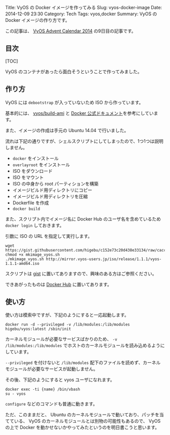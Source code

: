 Title: VyOS の Docker イメージを作ってみる
Slug: vyos-docker-image
Date: 2014-12-09 23:30
Category: Tech
Tags: vyos,docker
Summary: VyOS の Docker イメージの作り方です。

この記事は、 [VyOS Advent Calendar 2014][1] の9日目の記事です。

## 目次

[TOC]

VyOS のコンテナがあったら面白そうということで作ってみました。

## 作り方

VyOS には `debootstrap` が入っていないため ISO から作っています。

基本的には、 [vyos/build-ami][2] と [Docker 公式ドキュメント][3]を参考にしています。

また、イメージの作成は手元の Ubuntu 14.04 で行いました。

流れは下記の通りですが、シェルスクリプトにしてしまったので、1つ1つは説明しません。

* `docker` をインストール
* `overlayroot` をインストール
* ISO をダウンロード
* ISO をマウント
* ISO の中身から root パーティションを構築
* イメージビルド用ディレクトリにコピー
* イメージビルド用ディレクトリを圧縮
* Dockerfile を作成
* `docker build`

また、スクリプト内でイメージ名に Docker Hub のユーザ名を含めているため `docker login` しておきます。

引数に ISO の URL を指定して実行します。

```
wget https://gist.githubusercontent.com/higebu/c152e73c20d438e33134/raw/cacc01517e2898e09bd98dd7303693af74b82aff/mkimage_vyos.sh
chmod +x mkimage_vyos.sh
./mkimage_vyos.sh http://mirror.vyos-users.jp/iso/release/1.1.1/vyos-1.1.1-amd64.iso
```

スクリプトは [gist][5] に置いてありますので、興味のある方はご参照ください。

できあがったものは [Docker Hub][4] に置いてあります。

## 使い方

使い方は模索中ですが、下記のようにすると一応起動します。

```
docker run -d --privileged -v /lib/modules:/lib/modules higebu/vyos:latest /sbin/init
```

カーネルモジュールが必要なサービスばかりのため、 `-v /lib/modules:/lib/modules` でホストのカーネルモジュールを読み込めるようにしています。

`--privileged` を付けないと `/lib/modules` 配下のファイルを読めず、カーネルモジュールが必要なサービスが起動しません。

その後、下記のようにすると vyos ユーザになれます。

```
docker exec -ti {name} /bin/vbash
su - vyos
```

`configure` などのコマンドも普通に動きます。

ただ、このままだと、 Ubuntu のカーネルモジュールで動いており、パッチを当てている、 VyOS のカーネルモジュールとは別物の可能性もあるので、 VyOS の上で Docker を動かせないかやってみたというのを明日書こうと思います。

 [1]: http://qiita.com/advent-calendar/2014/vyos
 [2]: https://github.com/vyos/build-ami
 [3]: https://docs.docker.com/articles/baseimages/
 [4]: https://registry.hub.docker.com/u/higebu/vyos/
 [5]: https://gist.github.com/higebu/c152e73c20d438e33134
